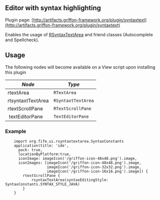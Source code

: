 
Editor with syntax highlighting
-------------------------------

Plugin page: [http://artifacts.griffon-framework.org/plugin/syntaxtext](http://artifacts.griffon-framework.org/plugin/syntaxtext)


Enables the usage of [RSyntaxTextArea][1] and friend classes (Autocomplete and Spellcheck).

Usage
-----

The following nodes will become available on a View script upon installing this plugin

| *Node*            | *Type*             |
| ----------------- | ------------------ |
| rtextArea         | `RTextArea`        |
| rtsyntaxtTextArea | `RSyntaxtTextArea` |
| rtextScrollPane   | `RTextScrollPane`  |
| textEditorPane    | `TextEditorPane`   |

### Example

        import org.fife.ui.rsyntaxtextarea.SyntaxConstants
        application(title: 'ide',
          pack: true,
          locationByPlatform:true,
          iconImage: imageIcon('/griffon-icon-48x48.png').image,
          iconImages: [imageIcon('/griffon-icon-48x48.png').image,
                       imageIcon('/griffon-icon-32x32.png').image,
                       imageIcon('/griffon-icon-16x16.png').image]) {
            rtextScrollPane {
                rsyntaxTextArea(syntaxEditingStyle: SyntaxConstants.SYNTAX_STYLE_JAVA)
            }
        }

[1]: http://sourceforge.net/projects/rsyntaxtextarea

